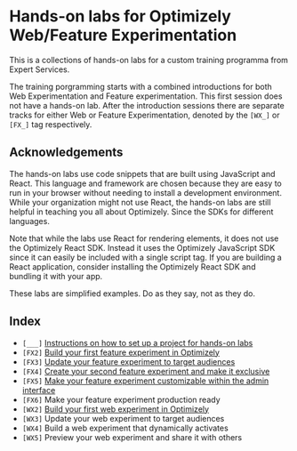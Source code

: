 # Hands-on labs for Optimizely Web/Feature Experimentation

This is a collections of hands-on labs for a custom training programma from Expert Services.

The training porgramming starts with a combined introductions for both Web Experimentation and Feature experimentation. This first session does not have a hands-on lab. After the introduction sessions there are separate tracks for either Web or Feature Experimentation, denoted by the `[WX_]` or `[FX_]` tag respectively. 

## Acknowledgements

The hands-on labs use code snippets that are built using JavaScript and React. This language and framework are chosen because they are easy to run in your browser without needing to install a development environment. While your organization might not use React, the hands-on labs are still helpful in teaching you all about Optimizely. Since the SDKs for different languages.

Note that while the labs use React for rendering elements, it does not use the Optimizely React SDK. Instead it uses the Optimizely JavaScript SDK since it can easily be included with a single script tag. If you are building a React application, consider installing the Optimizely React SDK and bundling it with your app.

These labs are simplified examples. Do as they say, not as they do.

## Index

- `[___]` [Instructions on how to set up a project for hands-on labs](./setup)
- `[FX2]` [Build your first feature experiment in Optimizely](./fx2)
- `[FX3]` [Update your feature experiment to target audiences](./fx3)
- `[FX4]` [Create your second feature experiment and make it exclusive](./fx4)
- `[FX5]` [Make your feature experiment customizable within the admin interface](./fx5)
- `[FX6]` Make your feature experiment production ready
- `[WX2]` [Build your first web experiment in Optimizely](./wx2)
- `[WX3]` Update your web experiment to target audiences
- `[WX4]` Build a web experiment that dynamically activates
- `[WX5]` Preview your web experiment and share it with others
